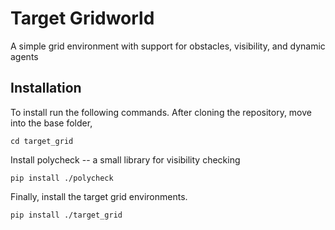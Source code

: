# Target Gridworld
A simple grid environment with support for obstacles, visibility, and dynamic agents


## Installation

To install run the following commands.  After cloning the repository, move into the base folder,

```{shell}
cd target_grid
```

Install polycheck -- a small library for visibility checking
```{shell}
pip install ./polycheck
```

Finally, install the target grid environments.
```{shell}
pip install ./target_grid
```


